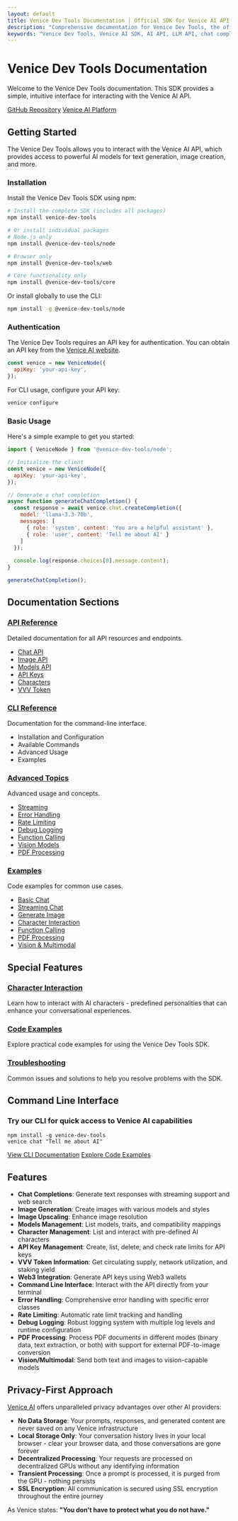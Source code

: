 ```yaml
---
layout: default
title: Venice Dev Tools Documentation | Official SDK for Venice AI API
description: "Comprehensive documentation for Venice Dev Tools, the official SDK for interacting with Venice AI API. Features include chat completions, image generation, PDF processing, and more."
keywords: "Venice Dev Tools, Venice AI SDK, AI API, LLM API, chat completion API, image generation, PDF processing"
---
```


# Venice Dev Tools Documentation

Welcome to the Venice Dev Tools documentation. This SDK provides a simple, intuitive interface for interacting with the Venice AI API.

<div class="project-links">
  <a href="https://github.com/georgeglarson/venice-dev-tools" class="project-button">GitHub Repository</a>
  <a href="https://venice.ai/?ref=VB8W1j" class="project-button">Venice AI Platform</a>
</div>

## Getting Started

The Venice Dev Tools allows you to interact with the Venice AI API, which provides access to powerful AI models for text generation, image creation, and more.

### Installation

Install the Venice Dev Tools SDK using npm:

```bash
# Install the complete SDK (includes all packages)
npm install venice-dev-tools

# Or install individual packages
# Node.js only
npm install @venice-dev-tools/node

# Browser only
npm install @venice-dev-tools/web

# Core functionality only
npm install @venice-dev-tools/core
```

Or install globally to use the CLI:

```bash
npm install -g @venice-dev-tools/node
```

### Authentication

The Venice Dev Tools requires an API key for authentication. You can obtain an API key from the [Venice AI website](https://venice.ai/settings/api?ref=VB8W1j).

```javascript
const venice = new VeniceNode({
  apiKey: 'your-api-key',
});
```

For CLI usage, configure your API key:

```bash
venice configure
```

### Basic Usage

Here's a simple example to get you started:

```javascript
import { VeniceNode } from '@venice-dev-tools/node';

// Initialize the client
const venice = new VeniceNode({
  apiKey: 'your-api-key',
});

// Generate a chat completion
async function generateChatCompletion() {
  const response = await venice.chat.createCompletion({
    model: 'llama-3.3-70b',
    messages: [
      { role: 'system', content: 'You are a helpful assistant' },
      { role: 'user', content: 'Tell me about AI' }
    ]
  });
  
  console.log(response.choices[0].message.content);
}

generateChatCompletion();
```

## Documentation Sections

<div class="doc-sections">
  <div class="doc-section">
    <h3><a href="/venice-dev-tools/documentation/api-reference/">API Reference</a></h3>
    <p>Detailed documentation for all API resources and endpoints.</p>
    <ul>
      <li><a href="/venice-dev-tools/documentation/api-reference/#chat">Chat API</a></li>
      <li><a href="/venice-dev-tools/documentation/api-reference/#image">Image API</a></li>
      <li><a href="/venice-dev-tools/documentation/api-reference/#models">Models API</a></li>
      <li><a href="/venice-dev-tools/documentation/api-reference/#api-keys">API Keys</a></li>
      <li><a href="/venice-dev-tools/documentation/api-reference/#characters">Characters</a></li>
      <li><a href="/venice-dev-tools/documentation/api-reference/#vvv-token">VVV Token</a></li>
    </ul>
  </div>
  
  <div class="doc-section">
    <h3><a href="/venice-dev-tools/cli">CLI Reference</a></h3>
    <p>Documentation for the command-line interface.</p>
    <ul>
      <li>Installation and Configuration</li>
      <li>Available Commands</li>
      <li>Advanced Usage</li>
      <li>Examples</li>
    </ul>
  </div>
  
  <div class="doc-section">
    <h3><a href="/venice-dev-tools/documentation/advanced/">Advanced Topics</a></h3>
    <p>Advanced usage and concepts.</p>
    <ul>
      <li><a href="/venice-dev-tools/documentation/advanced/#streaming-implementation">Streaming</a></li>
      <li><a href="/venice-dev-tools/documentation/advanced/#error-handling">Error Handling</a></li>
      <li><a href="/venice-dev-tools/documentation/advanced/#rate-limiting">Rate Limiting</a></li>
      <li><a href="/venice-dev-tools/documentation/advanced/#debug-logging">Debug Logging</a></li>
      <li><a href="/venice-dev-tools/documentation/advanced/#function-calling">Function Calling</a></li>
      <li><a href="/venice-dev-tools/documentation/advanced/#vision-models">Vision Models</a></li>
      <li><a href="/venice-dev-tools/documentation/advanced/#pdf-processing">PDF Processing</a></li>
    </ul>
  </div>
  
  <div class="doc-section">
    <h3><a href="/venice-dev-tools/documentation/examples/">Examples</a></h3>
    <p>Code examples for common use cases.</p>
    <ul>
      <li><a href="/venice-dev-tools/documentation/examples/#basic-chat">Basic Chat</a></li>
      <li><a href="/venice-dev-tools/documentation/examples/#streaming-chat">Streaming Chat</a></li>
      <li><a href="/venice-dev-tools/documentation/examples/#generate-image">Generate Image</a></li>
      <li><a href="/venice-dev-tools/documentation/examples/#character-interaction">Character Interaction</a></li>
      <li><a href="/venice-dev-tools/documentation/examples/#function-calling">Function Calling</a></li>
      <li><a href="/venice-dev-tools/documentation/examples/#pdf-processing">PDF Processing</a></li>
      <li><a href="/venice-dev-tools/documentation/examples/#vision-multimodal">Vision & Multimodal</a></li>
    </ul>
  </div>
</div>

## Special Features

<div class="feature-sections">
  <div class="feature-section">
    <h3><a href="/venice-dev-tools/character-interaction">Character Interaction</a></h3>
    <p>Learn how to interact with AI characters - predefined personalities that can enhance your conversational experiences.</p>
  </div>
  
  <div class="feature-section">
    <h3><a href="/venice-dev-tools/demo">Code Examples</a></h3>
    <p>Explore practical code examples for using the Venice Dev Tools SDK.</p>
  </div>
  
  <div class="feature-section">
    <h3><a href="/venice-dev-tools/documentation/troubleshooting">Troubleshooting</a></h3>
    <p>Common issues and solutions to help you resolve problems with the SDK.</p>
  </div>
</div>

## Command Line Interface

<div class="cli-highlight">
  <h3>Try our CLI for quick access to Venice AI capabilities</h3>
  <pre><code>npm install -g venice-dev-tools
venice chat "Tell me about AI"</code></pre>
  <a href="/venice-dev-tools/cli" class="cli-button">View CLI Documentation</a>
  <a href="/venice-dev-tools/demo" class="cli-button">Explore Code Examples</a>
</div>

## Features

- **Chat Completions**: Generate text responses with streaming support and web search
- **Image Generation**: Create images with various models and styles
- **Image Upscaling**: Enhance image resolution
- **Models Management**: List models, traits, and compatibility mappings
- **Character Management**: List and interact with pre-defined AI characters
- **API Key Management**: Create, list, delete, and check rate limits for API keys
- **VVV Token Information**: Get circulating supply, network utilization, and staking yield
- **Web3 Integration**: Generate API keys using Web3 wallets
- **Command Line Interface**: Interact with the API directly from your terminal
- **Error Handling**: Comprehensive error handling with specific error classes
- **Rate Limiting**: Automatic rate limit tracking and handling
- **Debug Logging**: Robust logging system with multiple log levels and runtime configuration
- **PDF Processing**: Process PDF documents in different modes (binary data, text extraction, or both) with support for external PDF-to-image conversion
- **Vision/Multimodal**: Send both text and images to vision-capable models

## Privacy-First Approach

[Venice AI](https://venice.ai/sign-up?ref=VB8W1j) offers unparalleled privacy advantages over other AI providers:

- **No Data Storage**: Your prompts, responses, and generated content are never saved on any Venice infrastructure
- **Local Storage Only**: Your conversation history lives in your local browser - clear your browser data, and those conversations are gone forever
- **Decentralized Processing**: Your requests are processed on decentralized GPUs without any identifying information
- **Transient Processing**: Once a prompt is processed, it is purged from the GPU - nothing persists
- **SSL Encryption**: All communication is secured using SSL encryption throughout the entire journey

As Venice states: **"You don't have to protect what you do not have."**